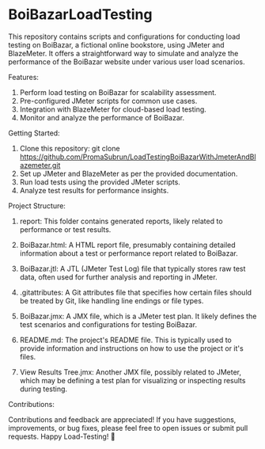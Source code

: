 # BoiBazarLoadTesting
This repository contains scripts and configurations for conducting load testing on BoiBazar, a fictional online bookstore, using JMeter and BlazeMeter. It offers a straightforward way to simulate and analyze the performance of the BoiBazar website under various user load scenarios.


Features:

1. Perform load testing on BoiBazar for scalability assessment.
2. Pre-configured JMeter scripts for common use cases.
3. Integration with BlazeMeter for cloud-based load testing.
4. Monitor and analyze the performance of BoiBazar.


Getting Started:

1. Clone this repository: git clone https://github.com/PromaSubrun/LoadTestingBoiBazarWithJmeterAndBlazemeter.git
2. Set up JMeter and BlazeMeter as per the provided documentation.
3. Run load tests using the provided JMeter scripts.
4. Analyze test results for performance insights.


Project Structure:

1. report: This folder contains generated reports, likely related to performance or test results.

2. BoiBazar.html: A HTML report file, presumably containing detailed information about a test or performance report related to BoiBazar.

3. BoiBazar.jtl: A JTL (JMeter Test Log) file that typically stores raw test data, often used for further analysis and reporting in JMeter.

4. .gitattributes: A Git attributes file that specifies how certain files should be treated by Git, like handling line endings or file types.

5. BoiBazar.jmx: A JMX file, which is a JMeter test plan. It likely defines the test scenarios and configurations for testing BoiBazar.

5. README.md: The project's README file. This is typically used to provide information and instructions on how to use the project or it's files.

6. View Results Tree.jmx: Another JMX file, possibly related to JMeter, which may be defining a test plan for visualizing or inspecting results during testing.


Contributions:

Contributions and feedback are appreciated! If you have suggestions, improvements, or bug fixes, please feel free to open issues or submit pull requests.
 Happy Load-Testing! 🚀
